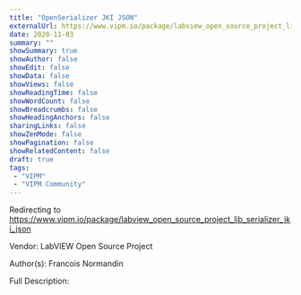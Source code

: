 ```yaml
---
title: "OpenSerializer JKI JSON"
externalUrl: https://www.vipm.io/package/labview_open_source_project_lib_serializer_jki_json
date: 2020-11-03
summary: ""
showSummary: true
showAuthor: false
showEdit: false
showData: false
showViews: false
showReadingTime: false
showWordCount: false
showBreadcrumbs: false
showHeadingAnchors: false
sharingLinks: false
showZenMode: false
showPagination: false
showRelatedContent: false
draft: true
tags:
 - "VIPM"
 - "VIPM Community"
---
```


Redirecting to https://www.vipm.io/package/labview_open_source_project_lib_serializer_jki_json

Vendor: LabVIEW Open Source Project

Author(s): Francois Normandin
 
Full Description:
